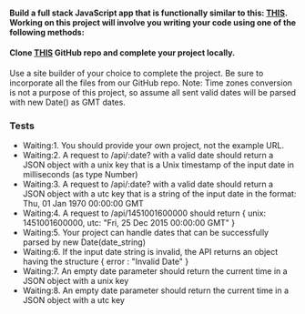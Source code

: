#### Build a full stack JavaScript app that is functionally similar to this: [THIS](https://timestamp-microservice.freecodecamp.rocks). Working on this project will involve you writing your code using one of the following methods:

#### Clone [THIS](https://github.com/freeCodeCamp/boilerplate-project-timestamp/) GitHub repo and complete your project locally.
Use a site builder of your choice to complete the project. Be sure to incorporate all the files from our GitHub repo.
Note: Time zones conversion is not a purpose of this project, so assume all sent valid dates will be parsed with new Date() as GMT dates.

### Tests</br>
* Waiting:1. You should provide your own project, not the example URL.</br>
* Waiting:2. A request to /api/:date? with a valid date should return a JSON object with a unix key that is a Unix timestamp of the input date in milliseconds (as type Number)</br>
* Waiting:3. A request to /api/:date? with a valid date should return a JSON object with a utc key that is a string of the input date in the format: Thu, 01 Jan 1970 00:00:00 GMT</br>
* Waiting:4. A request to /api/1451001600000 should return { unix: 1451001600000, utc: "Fri, 25 Dec 2015 00:00:00 GMT" }</br>
* Waiting:5. Your project can handle dates that can be successfully parsed by new Date(date_string)</br>
* Waiting:6. If the input date string is invalid, the API returns an object having the structure { error : "Invalid Date" }</br>
* Waiting:7. An empty date parameter should return the current time in a JSON object with a unix key</br>
* Waiting:8. An empty date parameter should return the current time in a JSON object with a utc key</br>
